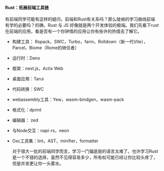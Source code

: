 #### Rust：拓展前端工具链

​      有前端同学可能有这样的疑问，前端和Rust有关系吗？那么陡峭的学习曲线前端有学的必要吗？的确，Rust 与 JS 好像就是两个开发体验的极端。我们先看下rust在前端的应用，看是否有一个你钟情的应用让你有些许的热情去了解它。

- 构建工具： Rspack，SWC，Turbo，farm，Rolldown（新一代Vite），Parcel，Biome（Rome的继任者）
- 运行时：Deno
- 框架：next.js，Actix Web
- 桌面应用：Tarui
- 代码转换：SWC   
- webassembly工具：Yew，wasm-bindgen，wasm-pack
- 格式化：dprint
- 编辑器： zed
- 与Node交互：napi-rs，neon
- Oxc工具集：lint，AST，minifier，formatter

  对于很大一批的前端同学而言，学习一门偏底层的语言太难了。也许学习Rust是一个不错的选择，虽然不见得容易多少，所有权可能已经让你比较头疼了，但是并发更让你一头雾水。